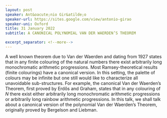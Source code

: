 ```yaml
---
layout: post
speaker: Ant&oacute;nio Gir&atilde;o
speaker-url: https://sites.google.com/view/antonio-girao
speaker-uni: Oxford
title: 31 January 2022
subtitle: A CANONICAL POLYNOMIAL VAN DER WAERDEN’S THEOREM

excerpt_separator: <!--more-->
---
```

A well known theorem due to Van der Waerden and dating from 1927 states that in any finite
colouring of the natural numbers there exist arbitrarily long monochromatic arithmetic progressions. Most
Ramsey-theoretical results (finite colourings) have a canonical version. In this setting, the palette of colours
may be infinite but one still would like to characterize all unavoidable sub-structures. For example, the
canonical Van der Waerden’s Theorem, first proved by Erd&#337;s and Graham, states that in any colouring
of $N$ there exist either arbitrarily long monochromatic arithmetic progressions or arbitrarily long rainbow
arithmetic progressions. In this talk, we shall talk about a canonical version of the polynomial Van der
Waerden’s Theorem, originally proved by Bergelson and Liebman.


<!--more-->
